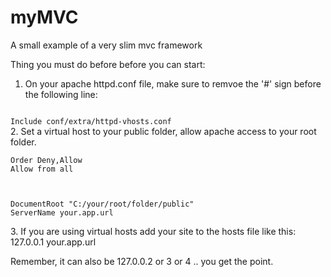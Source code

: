 # myMVC

A small example of a very slim mvc framework

Thing you must do before before you can start:

1. On your apache httpd.conf file, make sure to remvoe the '#' sign before the following line:
<code>
Include conf/extra/httpd-vhosts.conf
</code>
2. Set a virtual host to your public folder, allow apache access to your root folder.
<code>
<Directory C:/your/root/folder>
Order Deny,Allow   
Allow from all 
</Directory>
</code>

<code>
<VirtualHost *:80>   
DocumentRoot "C:/your/root/folder/public" 
ServerName your.app.url
</VirtualHost>
</code>
3. If you are using virtual hosts add your site to the hosts file like this:
127.0.0.1		your.app.url

Remember, it can also be 127.0.0.2 or 3 or 4 .. you get the point.